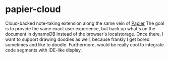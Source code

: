 # papier-cloud
Cloud-backed note-taking extension along the same vein of [Papier](https://getpapier.com/)
The goal is to provide the same exact user experience, but back up what's on the document in dynamoDB instead of the browser's localstorage. 
Once there, I want to support drawing doodles as well, because frankly I get bored sometimes and like to doodle.
Furthermore, would be really cool to integrate code segments with IDE-like display. 
